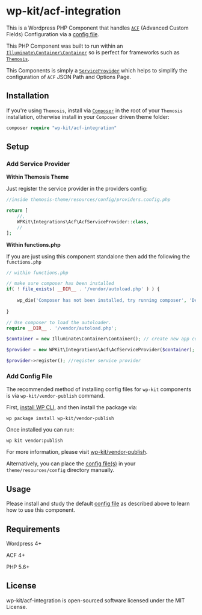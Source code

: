 # wp-kit/acf-integration

This is a Wordpress PHP Component that handles [```ACF```](https://www.advancedcustomfields.com/) (Advanced Custom Fields) Configuration via a [config file](config/acf.config.php).

This PHP Component was built to run within an [```Illuminate\Container\Container```](https://github.com/illuminate/container/blob/master/Container.php) so is perfect for frameworks such as [```Themosis```](http://framework.themosis.com/).

This Components is simply a [```ServiceProvider```](https://github.com/wp-kit/acf-integration/blob/master/src/Acf/AcfServiceProvider.php) which helps to simplify the configuration of ```ACF``` JSON Path and Options Page.

## Installation

If you're using ```Themosis```, install via [```Composer```](https://getcomposer.org/) in the root of your ```Themosis``` installation, otherwise install in your ```Composer``` driven theme folder:

```php
composer require "wp-kit/acf-integration"
```

## Setup

### Add Service Provider

**Within Themosis Theme**

Just register the service provider in the providers config:

```php
//inside themosis-theme/resources/config/providers.config.php

return [
	//,
	WPKit\Integrations\Acf\AcfServiceProvider::class,   
	//
];
```

**Within functions.php**

If you are just using this component standalone then add the following the ```functions.php```

```php
// within functions.php

// make sure composer has been installed
if( ! file_exists( __DIR__ . '/vendor/autoload.php' ) ) {
	
	wp_die('Composer has not been installed, try running composer', 'Dependancy Error');
	
}

// Use composer to load the autoloader.
require __DIR__ . '/vendor/autoload.php';

$container = new Illuminate\Container\Container(); // create new app container

$provider = new WPKit\Integrations\Acf\AcfServiceProvider($container); // inject into service provider

$provider->register(); //register service provider
```

### Add Config File

The recommended method of installing config files for ```wp-kit``` components is via ```wp-kit/vendor-publish``` command.

First, [install WP CLI](http://wp-cli.org/), and then install the package via:

```wp package install wp-kit/vendor-publish```

Once installed you can run:

```wp kit vendor:publish```

For more information, please visit [wp-kit/vendor-publish](https://github.com/wp-kit/vendor-publish).

Alternatively, you can place the [config file(s)](config) in your ```theme/resources/config``` directory manually.

## Usage

Please install and study the default [config file](config/acf.config.php) as described above to learn how to use this component.

## Requirements

Wordpress 4+

ACF 4+

PHP 5.6+

## License

wp-kit/acf-integration is open-sourced software licensed under the MIT License.
